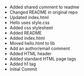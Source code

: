 - Added shared comment to readme
- Changed README in original repo
- Updated index.html
- Hello uses style.css
- Added css stylesheet
- Added README
- Added index.html
- Moved hello.html to lib
- Add an author/email comment
- Added HTML header
- Added standard HTML page tags
- Added h1 tag
- Initial Commit
